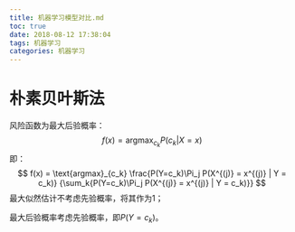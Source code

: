 ```yaml
---
title: 机器学习模型对比.md
toc: true
date: 2018-08-12 17:38:04
tags: 机器学习
categories: 机器学习
---
```


# 朴素贝叶斯法

风险函数为最大后验概率：
$$
f(x) = \text{argmax}_{c_k} P(c_k | X = x)
$$
即：
$$
f(x) = \text{argmax}_{c_k} \frac{P(Y=c_k)\Pi_j P(X^{(j)} = x^{(j)} | Y = c_k)} {\sum_k{P(Y=c_k)\Pi_j P(X^{(j)} = x^{(j)} | Y = c_k)}}
$$
最大似然估计不考虑先验概率，将其作为1；

最大后验概率考虑先验概率，即$P(Y=c_k)$。